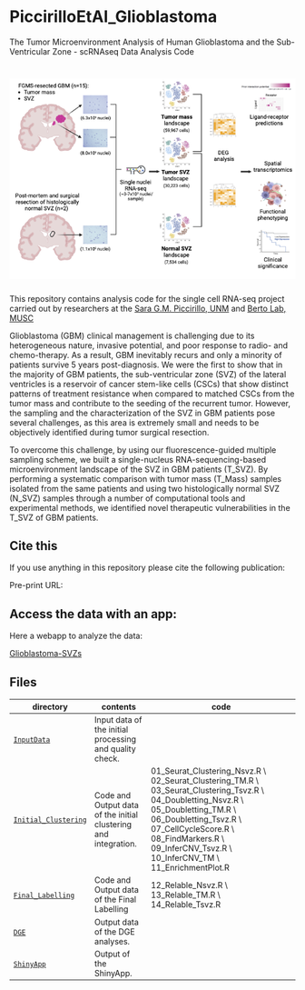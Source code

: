 # PiccirilloEtAl_Glioblastoma
The Tumor Microenvironment Analysis of Human Glioblastoma and the Sub-Ventricular Zone - scRNAseq Data Analysis Code

![](InputData/TOP_PANEL.png)
==========================
This repository contains analysis code for the single cell RNA-seq project carried out by researchers at the [Sara G.M. Piccirillo, UNM]() and [Berto Lab, MUSC](https://bertolab.org/)

Glioblastoma (GBM) clinical management is challenging due to its heterogeneous nature, invasive potential, and poor response to radio- and chemo-therapy. As a result, GBM inevitably recurs and only a minority of patients survive 5 years post-diagnosis. We were the first to show that in the majority of GBM patients, the sub-ventricular zone (SVZ) of the lateral ventricles is a reservoir of cancer stem-like cells (CSCs) that show distinct patterns of treatment resistance when compared to matched CSCs from the tumor mass and contribute to the seeding of the recurrent tumor. However, the sampling and the characterization of the SVZ in GBM patients pose several challenges, as this area is extremely small and needs to be objectively identified during tumor surgical resection.

To overcome this challenge, by using our fluorescence-guided multiple sampling scheme, we built a single-nucleus RNA-sequencing-based microenvironment landscape of the SVZ in GBM patients (T_SVZ). By performing a systematic comparison with tumor mass (T_Mass) samples isolated from the same patients and using two histologically normal SVZ (N_SVZ) samples through a number of computational tools and experimental methods, we identified novel therapeutic vulnerabilities in the T_SVZ of GBM patients.
## Cite this

If you use anything in this repository please cite the following publication:

Pre-print URL: 

## Access the data with an app:

Here a webapp to analyze the data:

[Glioblastoma-SVZs](https://bioinformatics-musc.shinyapps.io/sara_piccirillo_glioblastoma/)

## Files

| directory | contents | code |
| --------- | -------- | -------- |
| [`InputData`](InputData/) | Input data of the initial processing and quality check. ||
| [`Initial_Clustering`](Initial_Clustering/) | Code and Output data of the initial clustering and integration. | 01_Seurat_Clustering_Nsvz.R \ 02_Seurat_Clustering_TM.R \ 03_Seurat_Clustering_Tsvz.R \ 04_Doubletting_Nsvz.R \ 05_Doubletting_TM.R \ 06_Doubletting_Tsvz.R \ 07_CellCycleScore.R \ 08_FindMarkers.R \ 09_InferCNV_Tsvz.R \ 10_InferCNV_TM \ 11_EnrichmentPlot.R |
| [`Final_Labelling`](output_reclust/) | Code and Output data of the Final Labelling | 12_Relable_Nsvz.R \ 13_Relable_TM.R \ 14_Relable_Tsvz.R |
| [`DGE`](output_dge/) | Output data of the DGE analyses. |  |
| [`ShinyApp`](ShinyApp/) | Output of the ShinyApp. | |

